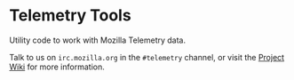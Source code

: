 Telemetry Tools
================

Utility code to work with Mozilla Telemetry data.

Talk to us on `irc.mozilla.org` in the `#telemetry` channel, or visit the
[Project Wiki][1] for more information.


[1]: https://wiki.mozilla.org/Telemetry/Reboot "Telemetry Reboot wiki"
